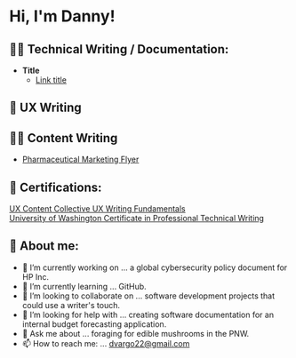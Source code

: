 <h1>Hi, I'm Danny! 

<h2>👨‍💻 Technical Writing / Documentation:</h2>

- <b>Title </b>
  - [Link title](https://github.com/dvargo22/dvargo22)

## 📲 UX Writing

## ✍🏼 Content Writing
- [Pharmaceutical Marketing Flyer](https://dannyvargo.weebly.com/uploads/1/4/0/1/140121787/editorial_test_part_i_layout_review_dv_clean_final.pdf)

<h2> 📜 Certifications:</h2>
<a href="https://dannyvargo.notion.site/Education-and-Certifications-4646004bd96c451b99e464f46e1fc1bd">UX Content Collective UX Writing Fundamentals</a><br/>
<a href="https://dannyvargo.notion.site/Education-and-Certifications-4646004bd96c451b99e464f46e1fc1bd">University of Washington Certificate in Professional Technical Writing</a><br/>

<h2> 👀 About me:</h2>

- 🔭 I’m currently working on ... a global cybersecurity policy document for HP Inc. 
- 🌱 I’m currently learning ... GitHub. 
- 👯 I’m looking to collaborate on ... software development projects that could use a writer's touch. 
- 🤔 I’m looking for help with ... creating software documentation for an internal budget forecasting application. 
- 💬 Ask me about ... foraging for edible mushrooms in the PNW.
- 📫 How to reach me: ... <dvargo22@gmail.com>
